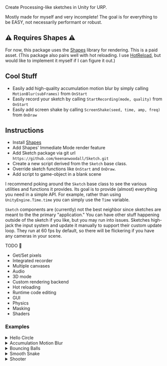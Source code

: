 Create Processing-like sketches in Unity for URP.

Mostly made for myself and very incomplete! The goal is for everything to be EASY, not necessarily performant or robust.

## ⚠️ Requires Shapes ⚠️
For now, this package uses the [Shapes](https://www.acegikmo.com/shapes/) library for rendering. This is a paid asset.
(This package also pairs well with hot reloading. I use [HotReload](https://hotreload.net/), but would like to implement it myself if I can figure it out.)

## Cool Stuff
- Easily add high-quality accumulation motion blur by simply calling `MotionBlur(subFrames)` from `OnStart`
- Easily record your sketch by calling `StartRecording(mode, quality)` from `OnStart`
- Easily add screen shake by calling `ScreenShake(seed, time, amp, freq)` from `OnDraw`

## Instructions
- Install [Shapes](https://www.acegikmo.com/shapes/)
- Add Shapes' Immediate Mode render feature
- Add Sketch package via git url `https://github.com/keenanwoodall/Sketch.git`
- Create a new script derived from the `Sketch` base class.
- Override sketch functions like `OnStart` and `OnDraw`.
- Add script to game-object in a blank scene

I recommend poking around the `Sketch` base class to see the various utilities and functions it provides.
Its goal is to provide (almost) everything you need in a simple API.
For example, rather than using `UnityEngine.Time.time` you can simply use the `Time` variable.

`Sketch` components are (currently) not the best neighbor since sketches are meant to the the primary "application."
You can have other stuff happening outside of the sketch if you like, but you may run into issues.
Sketches high-jack the input system and update it manually to support their custom update loop.
They run at 60 fps by default, so there will be flickering if you have any cameras in your scene.


TODO 🤞
- Get/Set pixels
- Integrated recorder
- Multiple canvases
- Audio
- 3D mode
- Custom rendering backend
- Hot reloading
- Runtime code editing
- GUI
- Physics
- Masking
- Shaders

### Examples

<details>
<summary></summart>Hello Circle</summary>

![image](https://github.com/keenanwoodall/Sketch/assets/9631530/1f62a32c-391d-4c65-ae55-26e2c90711bd)

```cs
public class SimpleExample : Sketch
{
    protected override void OnDraw()
    {
        Color(BLACK);
        Fill();
        Color(WHITE);
        Circle(Width / 2, Height / 2, 100f);
    }
}
```
</details>
<details>
<summary>Accumulation Motion Blur</summary>

![Unity_oc1xQHLEuU](https://github.com/keenanwoodall/Sketch/assets/9631530/3d6f9331-2ddc-4927-91eb-6b05c4367c3f)

```cs
public float speed = 1080;
public float speedMult = 1;
public int circleCount = 6;
float angle;
protected override void OnStart()
{
    MotionBlur(subFrames: 256, shutterProfile: SmoothShutter);   
}
protected override void OnDrawBackground()
{
    Color(BLACK);
    Fill();
}
protected override void OnDraw()
{
    angle -= speed * speedMult * DeltaTime * math.pow(MouseX / Width, 2f);
    angle %= 360f;
    AdditiveBlend();
    Rotate(angle);
    StrokeWeight(2);
    var center = Size / 2;
    for (int i = 0; i < circleCount; i++)
    {
        var offset = PointOnCircle(radius: 300, angle: i / (float)circleCount * 360f);
        var color = HSV(i / (float)circleCount, 1f, 1f);
        Color(color);
        Ring(position: center + offset, radius: 20);
        Line(center, center + offset);
    }
}
```
</details>
<details>
<summary>Bouncing Balls</summary>

![Unity_qWt2rhO9GQ](https://github.com/keenanwoodall/Sketch/assets/9631530/dc14cbc6-f35f-4b9b-ae0e-84397d2c5cd5)


```cs
public class Ball
{
    public float Radius;
    public float2 Position;
    public float2 Velocity;
    public float4 Color;
}
public float gravity = -1f;
public int ballCount = 1;
public float minRadius = 10;
public float maxRadius = 50;
public float minInitialVelocity = 1000;
public float maxInitialVelocity = 5000;
List<Ball> balls;
protected override void OnStart()
{
    FrameRate(60);
    MotionBlur(30, UniformShutter);
    balls = new();
    for (int i = 0; i < ballCount; i++)
    {
        var radius = Random.NextFloat(minRadius, maxRadius);
        var newBall = new Ball
        {
            Radius = radius,
            Position = RandomScreenPoint(padding: radius),
            Velocity = Random.NextFloat2Direction() * Random.NextFloat(minInitialVelocity, maxInitialVelocity),
            Color = RandomColorHue(saturation: 0.8f, value: 1f)
        };
        balls.Add(newBall);
    }
}
protected override void OnDrawBackground()
{
    Color(BLACK);
    Fill();
}
protected override void OnDraw()
{
    AdditiveBlend();
    Color(WHITE);
    foreach (var ball in balls)
    {
        ball.Velocity += float2(0, gravity * DeltaTime);
        ball.Position += ball.Velocity * DeltaTime;
        EdgeBounce(ball);
    }
    
    foreach (var ball in balls)
    {
        Color(ball.Color);
        Circle(ball.Position, ball.Radius);
    }
}
protected override void OnMouseHeld()
{
    var radius = Random.NextFloat(minRadius, maxRadius);
    var newBall = new Ball
    {
        Radius = radius,
        Position = MousePosition,
        Velocity = Random.NextFloat2Direction() * Random.NextFloat(minInitialVelocity, maxInitialVelocity),
        Color = RandomColorHue(saturation: 0.8f, value: 1f)
    };
    balls.Add(newBall);
}
void EdgeBounce(Ball ball)
{
    if (ball.Position.x < ball.Radius)
    {
        ball.Position.x = ball.Radius;
        ball.Velocity.x *= -1;
    }
    if (ball.Position.x > Width - ball.Radius)
    {
        ball.Position.x = Width - ball.Radius;
        ball.Velocity.x *= -1;
    }
    if (ball.Position.y < ball.Radius)
    {
        ball.Position.y = ball.Radius;
        ball.Velocity.y *= -1;
    }
    if (ball.Position.y > Height - ball.Radius)
    {
        ball.Position.y = Height - ball.Radius;
        ball.Velocity.y *= -1;
    }
}
```
</details>
<details>
<summary>Smooth Snake</summary>

![Unity_FXp8344Bb3](https://github.com/keenanwoodall/Sketch/assets/9631530/76c25209-8c71-4b2a-b36b-c64fc9d52df0)

```cs
public float radius = 25f;
public float followSpeed = 30f;
public float followPadding = 5f;
float2[] positions;
protected override void OnStart()
{
    positions = new float2[8];
    for (int i = 0; i < positions.Length; i++)
        positions[i] = (Size / 2f) + left().xy * i * (radius + followPadding);
    FrameRate(60);
    MotionBlur(256, SmoothShutter);
}
protected override void OnDrawBackground()
{
    Color(BLACK);
    Fill();
}
protected override void OnDraw()
{
    positions[0] = lerp(positions[0], MousePosition, 1f - exp(-followSpeed * DeltaTime));
    AdditiveBlend();
    Color(WHITE);
    Circle(positions[0], radius);
    for (int i = 1; i < positions.Length; i++)
    {
        var currentPosition = positions[i];
        var targetPosition  = positions[i - 1];
        var direction       = normalize(targetPosition - currentPosition);
        var newPosition     = lerp(currentPosition, targetPosition - direction * (radius * 2f + followPadding), 1f - exp(-followSpeed * DeltaTime));
        
        Circle(newPosition, radius);
        positions[i] = newPosition;
    }
}
```
</details>
<details>
<summary>Shooter</summary>

![Unity_Qo4hvAeTxD](https://github.com/keenanwoodall/Sketch/assets/9631530/bf9646a8-8937-4e95-a6b5-174caae946a7)

```cs
struct Player { public float2 position, velocity, size; }
struct Projectile { public float2 position, velocity; public float size; }
struct Target { public float2 position, velocity; public float4 color; public float radius; }
struct Shake { public float startTime; }
Player player;
List<Projectile> projectiles;
List<Target> targets;
List<Shake> shakes;
float _lastShootTime;
protected override void OnStart()
{
    player = new Player 
    {
        position = new(Width / 2, 0),
        size = float2(50, 100)
    };
    projectiles = new();
    targets = new();
    shakes = new();
    for (int i = 0; i < 10; i++)
        targets.Add(new Target { position = RandomScreenPoint(100), radius = Random.NextFloat(20, 50), color = RED });
    _lastShootTime = float.NegativeInfinity;
    Bloom();
    MotionBlur(60, SmoothShutter);
}
protected override void OnDrawBackground()
{
    LinearGradient(BLACK, float4(0.05f, 0.02f, 0.1f, 1f));
    Fill();
}
protected override void OnDraw()
{
    AdditiveBlend();
    // Player Physics
    {
        var movementSpeed = 1_000_000f;
        var jumpSpeed = 3500f;
        // Move left/right
        if (KeyHeld(Key.A) || KeyHeld(Key.LeftArrow))
            player.velocity.x = lerp(player.velocity.x, -movementSpeed, 1f - exp(-DeltaTime));
        if (KeyHeld(Key.D) || KeyHeld(Key.RightArrow))
            player.velocity.x = lerp(player.velocity.x, movementSpeed, 1f - exp(-DeltaTime));
        else
            player.velocity.x = lerp(player.velocity.x, 0f, 1f - exp(-DeltaTime * 20f));
        // Jump
        if (KeyPressed(Key.Space) || KeyPressed(Key.W) || KeyPressed(Key.UpArrow))
            player.velocity.y = max(jumpSpeed, player.velocity.y);
        
        // Gravity
        var gravityForce = float2(0f, -20000f);
        player.velocity += gravityForce * DeltaTime;
        // Apply velocity
        player.position += player.velocity * DeltaTime;
        // Window edges
        var playerCenter = player.position + float2(0, player.size.y / 2f);
        HandleScreenBoundary(ref playerCenter, ref player.velocity, player.size, 0f);
        player.position = playerCenter - float2(0, player.size.y / 2f);
    }
    // Projectile physics
    {
        for (int i = 0; i < projectiles.Count; i++)
        {
            var projectile = projectiles[i];
            projectile.position += projectile.velocity * DeltaTime;
            projectiles[i] = projectile;
            if (CheckScreenBoundary(projectile.position, projectile.size))
            {
                projectiles.RemoveAt(i);
                i--;
            }
        }
    }
    // Target physics
    {
        for (int i = 0; i < targets.Count; i++)
        {
            var target = targets[i];
            for (int j = 0; j < projectiles.Count; j++)
            {
                var projectile = projectiles[j];
                var offset = projectile.position - target.position;
                var distance = length(offset);
                // Projectile hit target!
                if (distance < target.radius + projectile.size)
                {
                    // Knockback force
                    target.velocity += projectile.velocity / (target.radius * target.radius * PI) * 500f;
                    // Flash white
                    target.color = WHITE * 2f;
                    target.color.w = 1f;
                    // Delete projectile
                    projectiles.RemoveAt(j);
                    j--;
                }
            }
            // Targets bounce of screen edges
            HandleScreenBoundary(ref target.position, ref target.velocity, float2(target.radius), bounciness: 1f);
            target.velocity = lerp(target.velocity, 0, 1f - exp(-DeltaTime * 5f));
            target.position += target.velocity * DeltaTime;
            targets[i] = target;
        }
    }
    // Camera shake
    {
        for (int i = 0; i < shakes.Count; i++)
        {
            var startTime = shakes[i].startTime;
            var elapsedTime = Time - startTime;
            // Amplitude dies out over 0.2 seconds
            var amplitude = smoothstep(0.2f, 0f, elapsedTime) * 2f;
            // Remove shake if amplitude is small enough
            if (amplitude <= 0.01f)
            {
                shakes.RemoveAt(i);
                i--;
                continue;
            }
            // Shake the canvas
            ScreenShake(seed: i * 10, time: elapsedTime, amplitude: amplitude, frequency: 5f);
        }
    }
    // Draw player
    Rectangle(player.position + float2(0, player.size.y / 2f), player.size);
    // Draw projectiles
    Color(float3(1f, 0.5f, 0.1f) * 10f); // Multiply color by 10 for it to glow
    for (int i = 0; i < projectiles.Count; i++)
        Circle(projectiles[i].position, projectiles[i].size);
    // Draw targets
    for (int i = 0; i < targets.Count; i++)
    {
        var target = targets[i];
        Color(target.color);
        Circle(target.position, target.radius);
        target.color = lerp(target.color, RED, DeltaTime * 5f);
        targets[i] = target;
    }
}
// Machine Gun
protected override void OnMouseHeld()
{
    if (!MouseButtonHeld(MouseButton.Left))
        return;
    var shootDelay = 0.1f;
    var shootKick = 100f;
    if (Time - _lastShootTime < shootDelay)
        return;
    _lastShootTime = Time;
    var bulletSpeed = 10000f;
    var bulletAngle = Random.NextFloat(-2f, 5f);
    Shoot(bulletSpeed, bulletAngle, Random.NextFloat(2, 4), out var _, out var direction);
    player.velocity -= normalize(direction) * shootKick;
}
// Shotgun
protected override void OnMousePress()
{
    if (!MouseButtonPressed(MouseButton.Right))
        return;
    int burstCount = 8;
    var shootKick = 100f;
    for (int i = 0; i < burstCount; i++)
    {
        var bulletAngle = Random.NextFloat(-10f, 10f);
        var bulletSpeed = Random.NextFloat(10_000f, 15_000);
        Shoot(bulletSpeed, bulletAngle, Random.NextFloat(3, 6), out var _, out var direction);
        player.velocity -= normalize(direction) * shootKick;
    }
}
private void Shoot(float speed, float angle, float size, out float2 position, out float2 direction)
{
    var playerCenter = player.position + float2(0f, player.size.y * 0.5f);
    var aimSign = sign(MouseX - playerCenter);
    var projectilePosition = playerCenter + aimSign * player.size.x * 0.5f;
    var projectileDirection = normalize(MousePosition - projectilePosition);
    // Rotate direction based on relative angle
    var angleRadians = radians(angle);
    var cAngle = cos(angleRadians);
    var sAngle = sin(angleRadians);
    projectileDirection = float2(projectileDirection.x * cAngle - projectileDirection.y * sAngle, projectileDirection.x * sAngle + pro
    var projectileVelocity = projectileDirection * speed;
    // Add new projectile
    projectiles.Add(new Projectile { position = projectilePosition, velocity = projectileVelocity, size = size });
    // Add new camera shale
    shakes.Add(new Shake { startTime = Time });
    position = projectilePosition;
    direction = projectileDirection;
}
private bool HandleScreenBoundary(ref float2 position, ref float2 velocity, float2 size, float bounciness)
{
    var hit = false;
    var halfSize = size / 2f;
    // Bottom
    if (position.y - halfSize.y < 0)
    {
        position.y = halfSize.y;
        velocity.y *= -bounciness;
        hit = true;
    }
    // Top
    if (position.y + halfSize.y > Height)
    {
        position.y = Height - halfSize.y;
        velocity.y *= -bounciness;
        hit = true;
    }
    // Left
    if (position.x - halfSize.x < 0f)
    {
        position.x = halfSize.x;
        velocity.x *= -bounciness;
        hit = true;
    }
    // Right
    if (position.x > Width - halfSize.x)
    {
        position.x = Width - halfSize.x;
        velocity.x *= -bounciness;
        hit = true;
    }
    return hit;
}
private bool CheckScreenBoundary(float2 position, float2 size)
{
    var halfSize = size / 2f;
    // Bottom
    if (position.y - halfSize.y < 0)
        return true;
    // Top
    if (position.y + halfSize.y > Height)
        return true;
    // Left
    if (position.x - halfSize.x < 0f)
        return true;
    // Right
    if (position.x > Width - halfSize.x)
        return true;
    return false;
}
```
</details>

